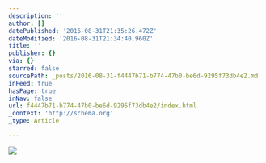 ```yaml
---
description: ''
author: []
datePublished: '2016-08-31T21:35:26.472Z'
dateModified: '2016-08-31T21:34:40.960Z'
title: ''
publisher: {}
via: {}
starred: false
sourcePath: _posts/2016-08-31-f4447b71-b774-47b0-be6d-9295f73db4e2.md
inFeed: true
hasPage: true
inNav: false
url: f4447b71-b774-47b0-be6d-9295f73db4e2/index.html
_context: 'http://schema.org'
_type: Article

---
```

![](https://the-grid-user-content.s3-us-west-2.amazonaws.com/a64984bb-fe8c-4ad2-9b5e-909f2e189996.jpg)